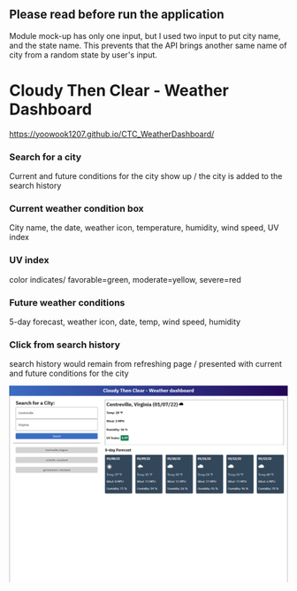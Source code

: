 ## Please read before run the application
Module mock-up has only one input, but I used two input to put city name, and the state name. This prevents that the API brings another same name of city from a random state by user's input.

# Cloudy Then Clear - Weather Dashboard

https://yoowook1207.github.io/CTC_WeatherDashboard/

### Search for a city
Current and future conditions for the city show up / the city is added to the search history
### Current weather condition box
City name, the date, weather icon, temperature, humidity, wind speed, UV index
### UV index
color indicates/ favorable=green, moderate=yellow, severe=red
### Future weather conditions
5-day forecast, weather icon, date, temp, wind speed, humidity
### Click from search history
search history would remain from refreshing page / presented with current and future conditions for the city

![alt text](https://github.com/yoowook1207/CTC_WeatherDashboard/blob/main/weatherdashboard-scrshot.png)